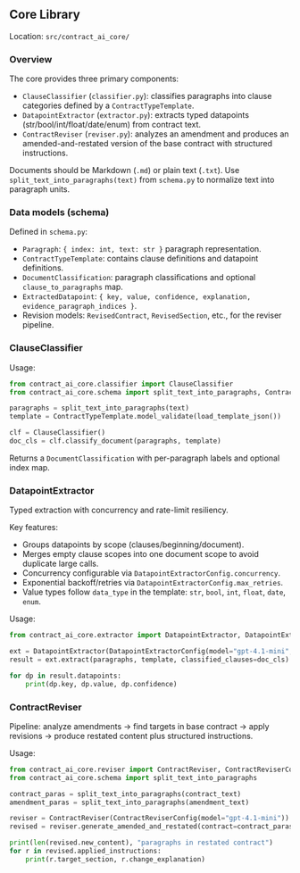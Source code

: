 ## Core Library

Location: `src/contract_ai_core/`

### Overview

The core provides three primary components:

- `ClauseClassifier` (`classifier.py`): classifies paragraphs into clause categories defined by a `ContractTypeTemplate`.
- `DatapointExtractor` (`extractor.py`): extracts typed datapoints (str/bool/int/float/date/enum) from contract text.
- `ContractReviser` (`reviser.py`): analyzes an amendment and produces an amended-and-restated version of the base contract with structured instructions.

Documents should be Markdown (`.md`) or plain text (`.txt`). Use `split_text_into_paragraphs(text)` from `schema.py` to normalize text into paragraph units.

### Data models (schema)

Defined in `schema.py`:
- `Paragraph`: `{ index: int, text: str }` paragraph representation.
- `ContractTypeTemplate`: contains clause definitions and datapoint definitions.
- `DocumentClassification`: paragraph classifications and optional `clause_to_paragraphs` map.
- `ExtractedDatapoint`: `{ key, value, confidence, explanation, evidence_paragraph_indices }`.
- Revision models: `RevisedContract`, `RevisedSection`, etc., for the reviser pipeline.

### ClauseClassifier

Usage:

```python
from contract_ai_core.classifier import ClauseClassifier
from contract_ai_core.schema import split_text_into_paragraphs, ContractTypeTemplate

paragraphs = split_text_into_paragraphs(text)
template = ContractTypeTemplate.model_validate(load_template_json())

clf = ClauseClassifier()
doc_cls = clf.classify_document(paragraphs, template)
```

Returns a `DocumentClassification` with per-paragraph labels and optional index map.

### DatapointExtractor

Typed extraction with concurrency and rate-limit resiliency.

Key features:
- Groups datapoints by scope (clauses/beginning/document).
- Merges empty clause scopes into one document scope to avoid duplicate large calls.
- Concurrency configurable via `DatapointExtractorConfig.concurrency`.
- Exponential backoff/retries via `DatapointExtractorConfig.max_retries`.
- Value types follow `data_type` in the template: `str`, `bool`, `int`, `float`, `date`, `enum`.

Usage:

```python
from contract_ai_core.extractor import DatapointExtractor, DatapointExtractorConfig

ext = DatapointExtractor(DatapointExtractorConfig(model="gpt-4.1-mini", concurrency=2, max_retries=5))
result = ext.extract(paragraphs, template, classified_clauses=doc_cls)

for dp in result.datapoints:
    print(dp.key, dp.value, dp.confidence)
```

### ContractReviser

Pipeline: analyze amendments → find targets in base contract → apply revisions → produce restated content plus structured instructions.

Usage:

```python
from contract_ai_core.reviser import ContractReviser, ContractReviserConfig
from contract_ai_core.schema import split_text_into_paragraphs

contract_paras = split_text_into_paragraphs(contract_text)
amendment_paras = split_text_into_paragraphs(amendment_text)

reviser = ContractReviser(ContractReviserConfig(model="gpt-4.1-mini"))
revised = reviser.generate_amended_and_restated(contract=contract_paras, amendment=amendment_paras, template=template)

print(len(revised.new_content), "paragraphs in restated contract")
for r in revised.applied_instructions:
    print(r.target_section, r.change_explanation)
```

